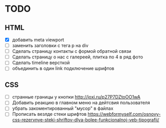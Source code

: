 # TODO
## HTML

- [x] добавить meta viewport
- [ ] заменить заголовки с тега p на div
- [ ] Сделать страницу контакты с формой обратной связи
- [ ] Сделать страницу о нас с галереей, плитка по 4 в ряд фото
- [ ] Сделать timeline версткой
- [ ] объединить в один link подключение шрифтов

## CSS
- [ ] странные границы у кнопки http://joxi.ru/p27P7DZtoOO1wA
- [ ] Добавить реакцию в главном меню на дейтсвия пользователя
- [ ] убрать закоментированный "мусор" в файлах
- [ ] Прописать везлде стеки шрифтов https://webformyself.com/osnovy-css-rezervnye-steki-shriftov-dlya-bolee-funkcionalnoj-veb-tipografii/
